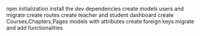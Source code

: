 npm initialization
install the dev dependencies
create models users and migrate
create routes
create teacher and student dashboard
create Courses,Chapters,Pages models with attributes
create foreign keys 
migrate and add functionalities